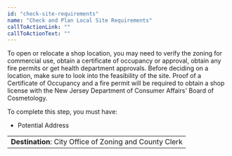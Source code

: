 ```yaml
---
id: "check-site-requirements"
name: "Check and Plan Local Site Requirements"
callToActionLink: ""
callToActionText: ""
---
```

        
To open or relocate a shop location, you may need to verify the zoning for commercial use, obtain a certificate of occupancy or approval, obtain any fire permits or get health department approvals. Before deciding on a location, make sure to look into the feasibility of the site. Proof of a Certificate of Occupancy and a fire permit will be required to obtain a shop license with the New Jersey Department of Consumer Affairs' Board of Cosmetology.
        
To complete this step, you must have:
- Potential Address

||
|---|
| **Destination**: City Office of Zoning and County Clerk |